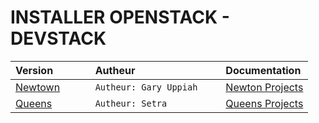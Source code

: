# INSTALLER OPENSTACK - DEVSTACK 

| Version              | Autheur                               | Documentation                                                      |
|:---------------------|:--------------------------------------|:-------------------------------------------------------------------|
|[Newtown](./newton)| `Autheur: Gary Uppiah`                | [Newton Projects](https://docs.openstack.org/newton/projects.html) |
|[Queens](./queens) | `Autheur: Setra`                      | [Queens Projects](https://docs.openstack.org/queens/projects.html) |
